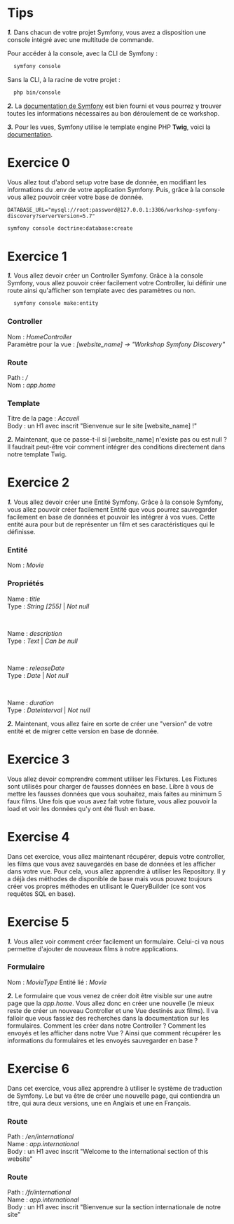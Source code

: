 # Tips

***1.*** Dans chacun de votre projet Symfony, vous avez a disposition une console intégré avec une multitude de commande.

Pour accéder à la console, avec la CLI de Symfony :
```sh
  symfony console
```

Sans la CLI, à la racine de votre projet :
```sh
  php bin/console
```

***2.*** La <a href="https://symfony.com/doc/current/index.html">documentation de Symfony</a> est bien fourni et vous pourrez y trouver toutes les informations nécessaires au bon déroulement de ce workshop.

***3.*** Pour les vues, Symfony utilise le template engine PHP **Twig**, voici la <a href="https://twig.symfony.com/">documentation</a>.

# Exercice 0

Vous allez tout d'abord setup votre base de donnée, en modifiant les informations du .env de votre application Symfony. Puis, grâce à la console vous allez pouvoir créer votre base de donnée.

```
DATABASE_URL="mysql://root:password@127.0.0.1:3306/workshop-symfony-discovery?serverVersion=5.7"
```

```sh
symfony console doctrine:database:create
```

# Exercice 1

***1.*** Vous allez devoir créer un Controller Symfony. Grâce à la console Symfony, vous allez pouvoir créer facilement votre Controller, lui définir une route ainsi qu'afficher son template avec des paramètres ou non.

```sh
  symfony console make:entity
```

### Controller
Nom : *HomeController*
<br />
Paramètre pour la vue : *[website_name] -> "Workshop Symfony Discovery"*

### Route
Path : */*
<br />
Nom : *app.home*

### Template
Titre de la page : *Accueil*
<br />
Body : un H1 avec inscrit "Bienvenue sur le site [website_name] !"

***2.*** Maintenant, que ce passe-t-il si [website_name] n'existe pas ou est null ? Il faudrait peut-être voir comment intégrer des conditions directement dans notre template Twig.

# Exercice 2

***1.*** Vous allez devoir créer une Entité Symfony. Grâce à la console Symfony, vous allez pouvoir créer facilement Entité que vous pourrez sauvegarder facilement en base de données et pouvoir les intégrer à vos vues.
Cette entité aura pour but de représenter un film et ses caractéristiques qui le définisse.

### Entité
Nom : *Movie*

### Propriétés
Name : *title*
<br />
Type : *String [255]* | *Not null*

<br />

Name : *description*
<br />
Type : *Text* | *Can be null*

<br />

Name : *releaseDate*
<br />
Type : *Date* | *Not null*

<br />

Name : *duration*
<br />
Type : *Dateinterval* | *Not null*

***2.*** Maintenant, vous allez faire en sorte de créer une "version" de votre entité et de migrer cette version en base de donnée.

# Exercice 3

Vous allez devoir comprendre comment utiliser les Fixtures. Les Fixtures sont utilisés pour charger de fausses données en base. Libre à vous de mettre les fausses données que vous souhaitez, mais faites au minimum 5 faux films. Une fois que vous avez fait votre fixture, vous allez pouvoir la load et voir les données qu'y ont été flush en base.

# Exercise 4

Dans cet exercice, vous allez maintenant récupérer, depuis votre controller, les films que vous avez sauvegardés en base de données et les afficher dans votre vue. Pour cela, vous allez apprendre à utiliser les Repository. Il y a déjà des méthodes de disponible de base mais vous pouvez toujours créer vos propres méthodes en utilisant le QueryBuilder (ce sont vos requêtes SQL en base).

# Exercise 5

***1.*** Vous allez voir comment créer facilement un formulaire. Celui-ci va nous permettre d'ajouter de nouveaux films à notre applications.

### Formulaire
Nom : *MovieType*
Entité lié : *Movie*

***2.*** Le formulaire que vous venez de créer doit être visible sur une autre page que la *app.home*. Vous allez donc en créer une nouvelle (le mieux reste de créer un nouveau Controller et une Vue destinés aux films).
Il va falloir que vous fassiez des recherches dans la documentation sur les formulaires. Comment les créer dans notre Controller ? Comment les envoyés et les afficher dans notre Vue ? Ainsi que comment récupérer les informations du formulaires et les envoyés sauvegarder en base ?

# Exercise 6

Dans cet exercice, vous allez apprendre à utiliser le système de traduction de Symfony. Le but va être de créer une nouvelle page, qui contiendra un titre, qui aura deux versions, une en Anglais et une en Français.

### Route
Path : */en/international*
<br />
Name : *app.international*
<br />
Body : un H1 avec inscrit "Welcome to the international section of this website"

### Route
Path : */fr/international*
<br />
Name : *app.international*
<br />
Body : un H1 avec inscrit "Bienvenue sur la section internationale de notre site"
